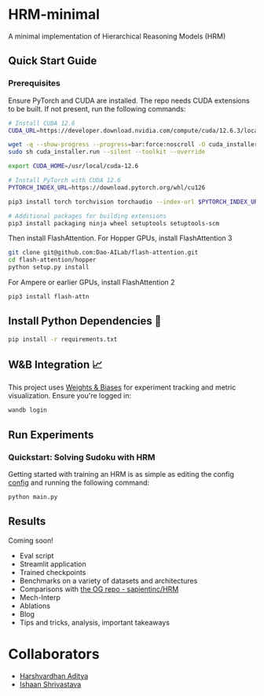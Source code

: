 # HRM-minimal
A minimal implementation of Hierarchical Reasoning Models (HRM)

## Quick Start Guide

### Prerequisites

Ensure PyTorch and CUDA are installed. The repo needs CUDA extensions to be built. If not present, run the following commands:

```bash
# Install CUDA 12.6
CUDA_URL=https://developer.download.nvidia.com/compute/cuda/12.6.3/local_installers/cuda_12.6.3_560.35.05_linux.run

wget -q --show-progress --progress=bar:force:noscroll -O cuda_installer.run $CUDA_URL
sudo sh cuda_installer.run --silent --toolkit --override

export CUDA_HOME=/usr/local/cuda-12.6

# Install PyTorch with CUDA 12.6
PYTORCH_INDEX_URL=https://download.pytorch.org/whl/cu126

pip3 install torch torchvision torchaudio --index-url $PYTORCH_INDEX_URL

# Additional packages for building extensions
pip3 install packaging ninja wheel setuptools setuptools-scm
```

Then install FlashAttention. For Hopper GPUs, install FlashAttention 3

```bash
git clone git@github.com:Dao-AILab/flash-attention.git
cd flash-attention/hopper
python setup.py install
```

For Ampere or earlier GPUs, install FlashAttention 2

```bash
pip3 install flash-attn
```

## Install Python Dependencies 🐍

```bash
pip install -r requirements.txt
```

## W&B Integration 📈

This project uses [Weights & Biases](https://wandb.ai/) for experiment tracking and metric visualization. Ensure you're logged in:

```bash
wandb login
```

## Run Experiments

### Quickstart: Solving Sudoku with HRM

Getting started with training an HRM is as simple as editing the config [config](config.py) and running the following command:

```bash
python main.py
```

## Results

Coming soon!
- Eval script
- Streamlit application
- Trained checkpoints
- Benchmarks on a variety of datasets and architectures
- Comparisons with [the OG repo - sapientinc/HRM](https://github.com/sapientinc/HRM)
- Mech-Interp
- Ablations
- Blog
- Tips and tricks, analysis, important takeaways


# Collaborators
- [Harshvardhan Aditya](https://github.com/harshvardhan2707)
- [Ishaan Shrivastava](https://github.com/shrivastava95)

